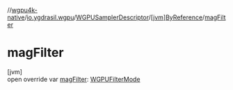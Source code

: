 //[wgpu4k-native](../../../../index.md)/[io.ygdrasil.wgpu](../../index.md)/[WGPUSamplerDescriptor](../index.md)/[[jvm]ByReference](index.md)/[magFilter](mag-filter.md)

# magFilter

[jvm]\
open override var [magFilter](mag-filter.md): [WGPUFilterMode](../../-w-g-p-u-filter-mode/index.md)